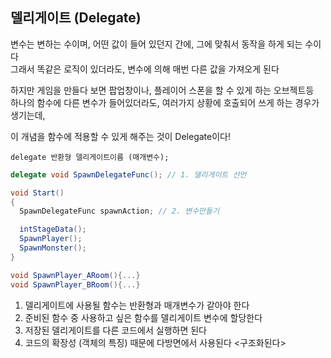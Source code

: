 ## 델리게이트 (Delegate)

변수는 변하는 수이며, 어떤 값이 들어 있던지 간에, 그에 맞춰서 동작을 하게 되는 수이다  
그래서 똑같은 로직이 있더라도, 변수에 의해 매번 다른 값을 가져오게 된다

하지만 게임을 만들다 보면 팝업창이나, 플레이어 스폰을 할 수 있게 하는 오브젝트등  
하나의 함수에 다른 변수가 들어있더라도, 여러가지 상황에 호출되어 쓰게 하는 경우가 생기는데,  

이 개념을 함수에 적용할 수 있게 해주는 것이 Delegate이다!


`delegate 반환형 델리게이트이름 (매개변수);`

```c#
delegate void SpawnDelegateFunc(); // 1. 델리게이트 선언

void Start()
{ 
  SpawnDelegateFunc spawnAction; // 2. 변수만들기

  intStageData();
  SpawnPlayer();
  SpawnMonster();
}

void SpawnPlayer_ARoom(){...}
void SpawnPlayer_BRoom(){...}
```

1. 델리게이트에 사용될 함수는 반환형과 매개변수가 같아야 한다
2. 준비된 함수 중 사용하고 싶은 함수를 델리게이트 변수에 할당한다
3. 저장된 델리게이트를 다른 코드에서 실행하면 된다
4. 코드의 확장성 (객체의 특징) 때문에 다방면에서 사용된다 <구조화된다>
